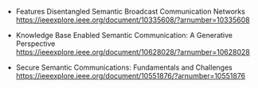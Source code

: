 + Features Disentangled Semantic Broadcast Communication Networks  
https://ieeexplore.ieee.org/document/10335608/?arnumber=10335608  

+ Knowledge Base Enabled Semantic Communication: A Generative Perspective  
https://ieeexplore.ieee.org/document/10628028/?arnumber=10628028  

+ Secure Semantic Communications: Fundamentals and Challenges  
https://ieeexplore.ieee.org/document/10551876/?arnumber=10551876  



